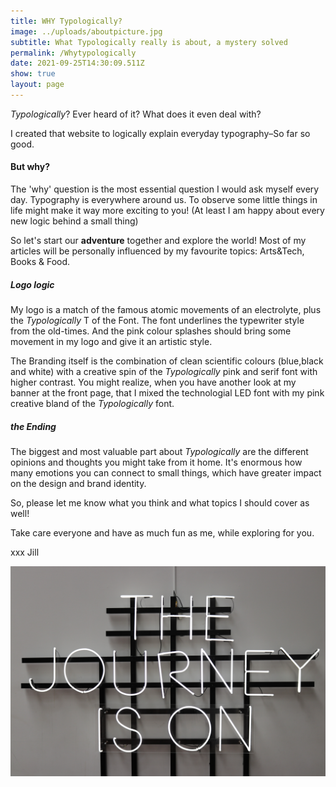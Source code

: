 ```yaml
---
title: WHY Typologically?
image: ../uploads/aboutpicture.jpg
subtitle: What Typologically really is about, a mystery solved
permalink: /Whytypologically
date: 2021-09-25T14:30:09.511Z
show: true
layout: page
---
```

*Typologically*? Ever heard of it? What does it even deal with? 

I created that website to logically explain everyday typography–So far so good. 

#### **But why?**

The 'why' question is the most essential question I would ask myself every day. Typography is everywhere around us. To observe some little things in life might make it way more exciting to you! (At least I am happy about every new logic behind a small thing) 

So let's start our **adventure** together and explore the world! Most of my articles will be personally influenced by my favourite topics: Arts&Tech, Books & Food. 

##### Logo logic

My logo is a match of the famous atomic movements of an electrolyte, plus the *Typologically* T of the Font. The font underlines the typewriter style from the old-times. And the pink colour splashes should bring some movement in my logo and give it an artistic style. 

The Branding itself is the combination of clean scientific colours (blue,black and white) with a creative spin of the *Typologically* pink and serif font with higher contrast. You might realize, when you have another look at my banner at the front page, that I mixed the technologial LED font with my pink creative bland of the *Typologically* font. 

##### the Ending

The biggest and most valuable part about *Typologically* are the different opinions and thoughts you might take from it home. It's enormous how many emotions you can connect to small things, which have greater impact on the design and brand identity. 

So, please let me know what you think and what topics I should cover as well! 

Take care everyone and have as much fun as me, while exploring for you.

xxx Jill

![The Journey is on](../uploads/clemens-van-lay-un1s8volrc0-unsplash.jpg "The Journey is on; credits: Photo by Clemens van Lay on Unsplash")